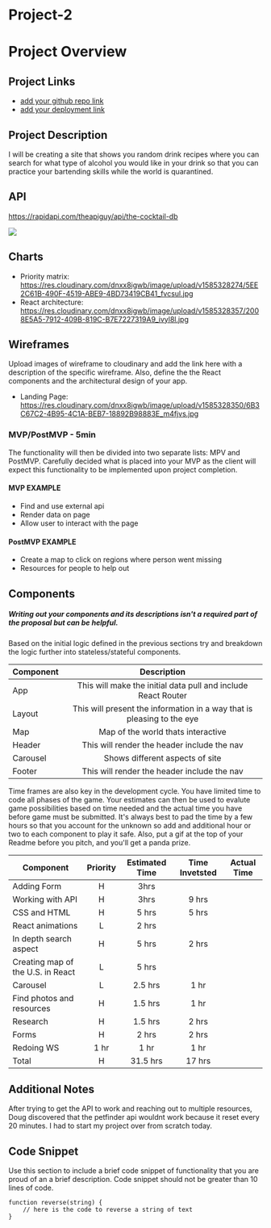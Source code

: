 # Project-2

# Project Overview

## Project Links

- [add your github repo link]()
- [add your deployment link]()

## Project Description

I will be creating a site that shows you random drink recipes where you can search for what type of alcohol you would like in your drink so that you can practice your bartending skills while the world is quarantined. 

## API

https://rapidapi.com/theapiguy/api/the-cocktail-db


![](https://media.discordapp.net/attachments/690290052483252569/694283814125437029/unknown.png)

## Charts
- Priority matrix: https://res.cloudinary.com/dnxx8igwb/image/upload/v1585328274/5EE2C61B-490F-4519-ABE9-4BD73419CB41_fvcsul.jpg
- React architecture: https://res.cloudinary.com/dnxx8igwb/image/upload/v1585328357/2008E5A5-7912-409B-819C-B7E7227319A9_ivyl8l.jpg



## Wireframes

Upload images of wireframe to cloudinary and add the link here with a description of the specific wireframe. Also, define the the React components and the architectural design of your app.

- Landing Page: https://res.cloudinary.com/dnxx8igwb/image/upload/v1585328350/6B3C67C2-4B95-4C1A-BEB7-18892B98883E_m4fjvs.jpg


### MVP/PostMVP - 5min

The functionality will then be divided into two separate lists: MPV and PostMVP.  Carefully decided what is placed into your MVP as the client will expect this functionality to be implemented upon project completion.  

#### MVP EXAMPLE
- Find and use external api 
- Render data on page 
- Allow user to interact with the page

#### PostMVP EXAMPLE

- Create a map to click on regions where person went missing
- Resources for people to help out

## Components
##### Writing out your components and its descriptions isn't a required part of the proposal but can be helpful.

Based on the initial logic defined in the previous sections try and breakdown the logic further into stateless/stateful components. 

| Component | Description | 
| --- | :---: |  
| App | This will make the initial data pull and include React Router| 
| Layout | This will present the information in a way that is pleasing to the eye |
| Map | Map of the world thats interactive |
| Header | This will render the header include the nav | 
| Carousel | Shows different aspects of site |
| Footer | This will render the header include the nav | 


Time frames are also key in the development cycle.  You have limited time to code all phases of the game.  Your estimates can then be used to evalute game possibilities based on time needed and the actual time you have before game must be submitted. It's always best to pad the time by a few hours so that you account for the unknown so add and additional hour or two to each component to play it safe. Also, put a gif at the top of your Readme before you pitch, and you'll get a panda prize.

| Component | Priority | Estimated Time | Time Invetsted | Actual Time |
| --- | :---: |  :---: | :---: | :---: |
| Adding Form | H | 3hrs |
| Working with API | H | 3hrs| 9 hrs | 
| CSS and HTML | H | 5 hrs | 5 hrs |
|React animations | L | 2 hrs |
| In depth search aspect | H | 5 hrs | 2 hrs|
| Creating map of the U.S. in React | L | 5 hrs | 
|Carousel| L| 2.5 hrs | 1 hr |
| Find photos and resources | H | 1.5 hrs | 1 hr |
| Research | H | 1.5 hrs | 2 hrs |
| Forms | H | 2 hrs | 2 hrs |
|Redoing WS | 1 hr | 1 hr | 1 hr |
| Total | H | 31.5 hrs | 17 hrs |

## Additional Notes
 After trying to get the API to work and reaching out to multiple resources, Doug discovered that the petfinder api wouldnt work because it reset every 20 minutes. I had to start my project over from scratch today. 

## Code Snippet

Use this section to include a brief code snippet of functionality that you are proud of an a brief description.  Code snippet should not be greater than 10 lines of code. 

```
function reverse(string) {
	// here is the code to reverse a string of text
}
```

